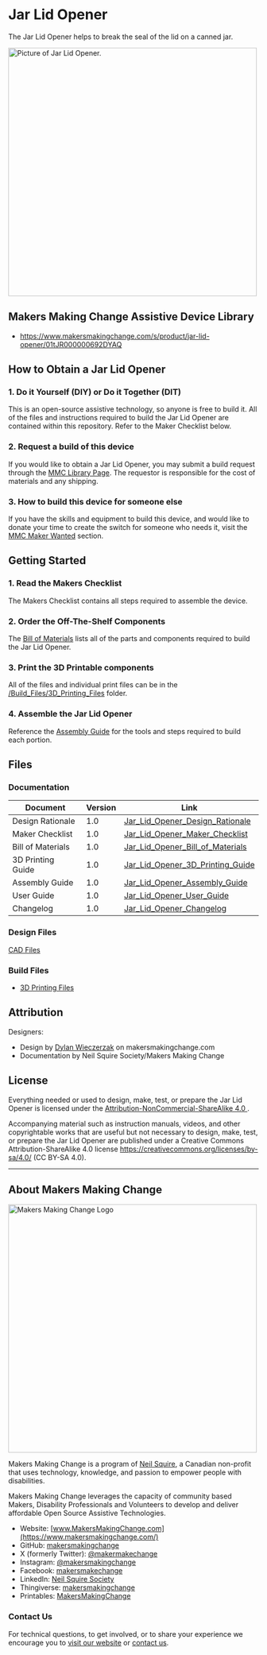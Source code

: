 # Jar Lid Opener
The Jar Lid Opener helps to break the seal of the lid on a canned jar. 

<img src="Photos/Jar_Lid_Opener.jpg" height="500" alt="Picture of Jar Lid Opener.">

## Makers Making Change Assistive Device Library
 - https://www.makersmakingchange.com/s/product/jar-lid-opener/01tJR000000692DYAQ

## How to Obtain a Jar Lid Opener
### 1. Do it Yourself (DIY) or Do it Together (DIT)

This is an open-source assistive technology, so anyone is free to build it. All of the files and instructions required to build the Jar Lid Opener are contained within this repository. Refer to the Maker Checklist below.

### 2. Request a build of this device

If you would like to obtain a Jar Lid Opener, you may submit a build request through the [MMC Library Page](https://www.makersmakingchange.com/s/product/jar-lid-opener/01tJR000000692DYAQ). The requestor is responsible for the cost of materials and any shipping.

### 3. How to build this device for someone else

If you have the skills and equipment to build this device, and would like to donate your time to create the switch for someone who needs it, visit the [MMC Maker Wanted](https://makersmakingchange.com/maker-wanted/) section.


## Getting Started

### 1. Read the Makers Checklist
The Makers Checklist contains all steps required to assemble the device.

### 2. Order the Off-The-Shelf Components
The [Bill of Materials](/Documentation/Jar_Lid_Opener_BOM_V1.0.xlsx) lists all of the parts and components required to build the Jar Lid Opener. 


### 3. Print the 3D Printable components
All of the files and individual print files can be in the [/Build_Files/3D_Printing_Files](/Build_Files/3D_Printing_Files/) folder.

### 4. Assemble the Jar Lid Opener
Reference the [Assembly Guide](/Documentation/Jar_Lid_Opener_Assembly_Guide_V1.0.pdf) for the tools and steps required to build each portion.

## Files
### Documentation
| Document             | Version | Link |
|----------------------|---------|------|
| Design Rationale     | 1.0     | [Jar_Lid_Opener_Design_Rationale](/Documentation/Jar_Lid_Opener_Design_Rationale_V1.0.pdf)     |
| Maker Checklist      | 1.0     | [Jar_Lid_Opener_Maker_Checklist](/Documentation/Jar_Lid_Opener_Maker_Checklist_V1.0.pdf)     |
| Bill of Materials    | 1.0     | [Jar_Lid_Opener_Bill_of_Materials](/Documentation/Jar_Lid_Opener_BOM_V1.0.xlsx)     |
| 3D Printing Guide    | 1.0     | [Jar_Lid_Opener_3D_Printing_Guide](/Documentation/Jar_Lid_Opener_3D_Printing_Guide_V1.0.pdf)     |
| Assembly Guide       | 1.0     | [Jar_Lid_Opener_Assembly_Guide](/Documentation/Jar_Lid_Opener_Assembly_Guide_V1.0.pdf)     |
| User Guide           | 1.0     | [Jar_Lid_Opener_User_Guide](/Documentation/Jar_Lid_Opener_User_Guide_V1.0.pdf)    |
| Changelog            | 1.0     | [Jar_Lid_Opener_Changelog](/Documentation/Jar_Lid_Opener_Changelog_V1.0.pdf)     |

### Design Files
[CAD Files](/Design_Files)

### Build Files
 - [3D Printing Files](/Build_Files/3D_Printing_Files)

## Attribution
Designers:
 - Design by [Dylan Wieczerzak](https://makersmakingchange.com/forum/users/dmw38/) on makersmakingchange.com
 - Documentation by Neil Squire Society/Makers Making Change

## License
Everything needed or used to design, make, test, or prepare the Jar Lid Opener is licensed under the [Attribution-NonCommercial-ShareAlike 4.0 ](https://creativecommons.org/licenses/by-nc-sa/4.0/).

Accompanying material such as instruction manuals, videos, and other copyrightable works that are useful but not necessary to design, make, test, or prepare the Jar Lid Opener are published under a Creative Commons Attribution-ShareAlike 4.0 license https://creativecommons.org/licenses/by-sa/4.0/ (CC BY-SA 4.0).


----

<!-- ABOUT MMC START -->
## About Makers Making Change
[<img src="https://raw.githubusercontent.com/makersmakingchange/makersmakingchange/main/img/mmc_logo.svg" width="500" alt="Makers Making Change Logo">](https://www.makersmakingchange.com/)

Makers Making Change is a program of [Neil Squire](https://www.neilsquire.ca/), a Canadian non-profit that uses technology, knowledge, and passion to empower people with disabilities.

Makers Making Change leverages the capacity of community based Makers, Disability Professionals and Volunteers to develop and deliver affordable Open Source Assistive Technologies.

 - Website: [www.MakersMakingChange.com](https://www.makersmakingchange.com/)
 - GitHub: [makersmakingchange](https://github.com/makersmakingchange)
 - X (formerly Twitter): [@makermakechange](https://twitter.com/makermakechange)
 - Instagram: [@makersmakingchange](https://www.instagram.com/makersmakingchange)
 - Facebook: [makersmakechange](https://www.facebook.com/makersmakechange)
 - LinkedIn: [Neil Squire Society](https://www.linkedin.com/company/neil-squire-society/)
 - Thingiverse: [makersmakingchange](https://www.thingiverse.com/makersmakingchange/about)
 - Printables: [MakersMakingChange](https://www.printables.com/@MakersMakingChange)

### Contact Us
For technical questions, to get involved, or to share your experience we encourage you to [visit our website](https://www.makersmakingchange.com/) or [contact us](https://www.makersmakingchange.com/s/contact).
<!-- ABOUT MMC END -->
